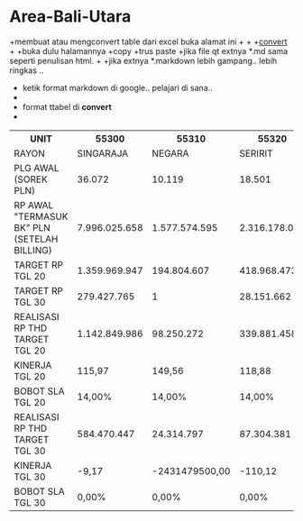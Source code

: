 # Area-Bali-Utara
+membuat atau mengconvert table dari excel buka alamat ini 
+
+
+[convert](https://ozh.github.io/ascii-tables/)
+
+buka dulu halamannya 
+copy 
+trus paste
+jika file qt extnya *.md sama seperti penulisan html. 
+
+jika extnya  *.markdown lebih gampang.. lebih ringkas ..
+ ketik format markdown di google.. pelajari di sana.. 
+ 
+ format ttabel di **convert** 
+ 
<table><tbody><tr><th>UNIT</th><th>55300</th><th>55310</th><th>55320</th><th>55330</th><th>55340</th><th>5503</th></tr><tr><td>RAYON</td><td>SINGARAJA</td><td>NEGARA</td><td>SERIRIT</td><td>NEGARA</td><td>GILIMANUK</td><td>AREA BARA</td></tr><tr><td>PLG AWAL (SOREK PLN)</td><td>36.072</td><td>10.119</td><td>18.501</td><td>25.692</td><td>11.510</td><td>101.744</td></tr><tr><td>RP AWAL "TERMASUK BK" PLN (SETELAH BILLING)</td><td>7.996.025.658</td><td>1.577.574.595</td><td>2.316.178.092</td><td>5.166.206.541</td><td>4.670.189.563</td><td>11.889.778.345</td></tr><tr><td>TARGET RP TGL 20</td><td>1.359.969.947</td><td>194.804.607</td><td>418.968.473</td><td>619.179.962</td><td>593.747.963</td><td>3.186.670.952</td></tr><tr><td>TARGET RP TGL 30</td><td>279.427.765</td><td>1</td><td>28.151.662</td><td>56.407.230</td><td>138.871.963</td><td>502.858.621</td></tr><tr><td>REALISASI RP THD TARGET TGL 20</td><td>1.142.849.986</td><td>98.250.272</td><td>339.881.458</td><td>472.096.521</td><td>629.629.372</td><td>2.682.707.609</td></tr><tr><td>KINERJA TGL 20</td><td>115,97</td><td>149,56</td><td>118,88</td><td>123,75</td><td>93,96</td><td>115,81</td></tr><tr><td>BOBOT SLA TGL 20</td><td>14,00%</td><td>14,00%</td><td>14,00%</td><td>14,00%</td><td>12,50%</td><td>14,00%</td></tr><tr><td>REALISASI RP THD TARGET TGL 30</td><td>584.470.447</td><td>24.314.797</td><td>87.304.381</td><td>122.838.526</td><td>353.299.634</td><td>1.172.227.785</td></tr><tr><td>KINERJA TGL 30</td><td>-9,17</td><td>-2431479500,00</td><td>-110,12</td><td>-17,77</td><td>-54,41</td><td>-33,11</td></tr><tr><td>BOBOT SLA TGL 30</td><td>0,00%</td><td>0,00%</td><td>0,00%</td><td>0,00%</td><td>0,00%</td><td>0,00%</td></tr></tbody></table>

